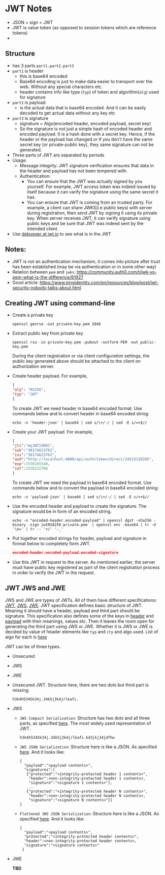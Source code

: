 # JWT Notes

- JSON + sign = JWT
- JWT is value token (as opposed to session tokens which are reference tokens)
- 

## Structure

- has 3 parts `part1.part2.part3`
- `part1` is header
  - this is base64 encoded
  - Base64 encoding is just to make data easier to transport over the web. Without any special characters etc.
  - header contains info like type (`typ`) of token and algorithm(`alg`) used for signature
- `part2` is payload 
  - is the actual data that is base64 encoded. And it can be easily decoded to get actual data without any key etc
- `part3` is signature
  - signature = Algo(encoded header, encoded payload, secret key)
  - So the signature is not just a simple hash of encoded header and encoded payload. It is a hash done with a secret key. Hence, if the header or the payload has changed or if you don't have the same secret key (or private-public key), they same signature can not be generated.
- Three parts of JWT are separated by periods
- Usage: 
  - Message integrity: JWT signature verification ensures that data in the header and payload has not been tempered with.
  - Authentication: 
    - You can ensure that the JWT was actually signed by you yourself. For example, JWT access token was indeed issued by itself because it can varify the signature using the same secret it has.
    - You can ensure that JWT is coming from an trusted party. For example, a client can share JWKS(i.e public keys) with server during registration, then send JWT by signing it using its private key. When server receives JWT, it can verify signature using public keys and be sure that JWT was indeed sent by the intended client.
- Use [debugger at jwt.io](jwt.io) to see what is in the JWT

## Notes:

- JWT is not an authentication mechanism, it comes into picture after trust has been established (may be via authentication or in some other way)
- Relation between `pem` and `jwks`: https://community.auth0.com/t/jwk-vs-pem-what-is-the-difference/61927
- Good article: https://www.pingidentity.com/en/resources/blog/post/jwt-security-nobody-talks-about.html

## Creating JWT using command-line

- Create a private key

    ```shell
    openssl genrsa -out private-key.pem 2048
    ```

- Extract public key from private key

    ```shell
    openssl rsa -in private-key.pem -pubout -outform PEM -out public-key.pem
    ```

    During the client registration or via client configuration settings, the public key generated above should be attached
    to the client on authorization server.

- Create header payload. For example,

    ```json
    {
    "alg": "RS256",
    "typ": "JWT"
    }
    ```

    To create JWT we need header in base64 encoded format. Use commands below and to convert header in base64 encoded string:
  
    ```shell
    echo -n 'header-json' | base64 | sed s/\+/-/ | sed -E s/=+$//
    ```

- Create your JWT payload. For example,

    ```json
    {
    "jti":"myJWTId001",
    "sub":"38174623762",
    "iss":"38174623762",
    "aud":"http://localhost:4000/api/auth/token/direct/24523138205",
    "exp":1536165540,
    "iat":1536132708
    }
    ```

    To create JWT we need the payload in base64 encoded format. Use commands below and to convert the payload in base64 
    encoded string:
  
    ```shell
    echo -n 'payload-json' | base64 | sed s/\+/-/ | sed -E s/=+$//
    ```

- Use the encoded header and payload to create the signature. The signature would be in form of an encoded string.

    ```shell
    echo -n "encoded-header.encoded-payload" | openssl dgst -sha256 -binary -sign jwtRSA256-private.pem  | openssl enc -base64 | tr -d '\n=' | tr -- '+/' '-_'
    ```

- Put together encoded strings for header, payload and signature in format below to completely form JWT.

    ```json
    encoded-header.encoded-payload.encoded-signature
    ```

- Use this JWT in request to the server. As mentioned earlier, the server must have public key registered as part of 
  the client registration process in order to verify the JWT in the request.

## JWT JWS and JWE

JWS and JWE are types of JWTs. All of them have different specifications: [JWT](https://www.rfc-editor.org/rfc/rfc7519), [JWS](https://www.rfc-editor.org/rfc/rfc7515), [JWE](https://www.rfc-editor.org/rfc/rfc7516). JWT specification defines basic structure of JWT. Meaning it should have a header, payload and third part should be signature. This specification also defines some of the keys in [header](https://www.rfc-editor.org/rfc/rfc7519#section-5) and [payload](https://www.rfc-editor.org/rfc/rfc7519#section-4.1) with their meanings, values etc. Then it leaves the room open for generating the third part using JWS or JWE. Whether it is JWS or JWE is decided by value of header elements like `typ` and `cty` and algo used. List of algo for each is [here](https://docs.jans.io/v1.0.6/admin/auth-server/crypto/keys/)

JWT can be of three types. 

- Unsecured
- JWS
- JWE

- Unsecured JWT. Structure here, there are two dots but third part is missing:
  
  ```
  h3k4h5345k34j.34k5j3k4jrlkafi.
  ```
  
- JWS 
  - `JWS Compact Serialization`: Structure has two dots and all three parts, as specified [here](https://www.rfc-editor.org/rfc/rfc7515#section-3.1). The most widely used representation of JWT.
    
    ```
    h3k4h5345k34j.34k5j3k4jrlkafi.k43jkj34jdfhw
    ```
  - `JWS JSON Serialization`: Structure here is like a JSON. As specified [here](https://www.rfc-editor.org/rfc/rfc7515#section-7.2.1). And it looks like:
  
    ```
    {
      "payload":"<payload contents>",
      "signatures":[
       {"protected":"<integrity-protected header 1 contents>",
        "header":<non-integrity-protected header 1 contents>,
        "signature":"<signature 1 contents>"},
       ...
       {"protected":"<integrity-protected header N contents>",
        "header":<non-integrity-protected header N contents>,
        "signature":"<signature N contents>"}]
    }
    ```
  - `Flattened JWS JSON Serialization`: Structure here is like a JSON. As specified [here](https://www.rfc-editor.org/rfc/rfc7515#section-7.2.2). And it looks like:
  
    ```
    {
      "payload":"<payload contents>",
      "protected":"<integrity-protected header contents>",
      "header":<non-integrity-protected header contents>,
      "signature":"<signature contents>"
     }
    ```
    
- JWE
   
   **TBD**
